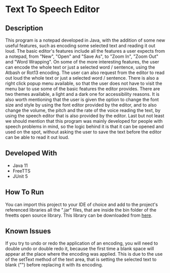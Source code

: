 # Text To Speech Editor

## Description
This program is a notepad developed in Java, with the addition of some new useful features, such as encoding some selected text and reading it out loud.
The basic editor's features include all the features a user expects from a notepad, from "New", "Open" and "Save As", to "Zoom In", "Zoom Out" and "Word Wrapping".
On some of the more interesting features, the user can encode the whole text or just a selected word / sentence, using the Atbash or Rot13 encoding.
The user can also request from the editor to read out loud the whole text or just a selected word / sentence.
There is also a right click popup menu available, so that the user does not have to visit the menu bar to use some of the basic features the editor provides.
There are two themes available, a light and a dark one for accessibility reasons.
It is also worth mentioning that the user is given the option to change the font size and style by using the font editor provided by the editor, and to also change the volume, the pitch and the rate of the voice reading the text, by using the speech editor that is also provided by the editor.
Last but not least we should mention that this program was mainly developed for people with speech problems in mind, so the logic behind it is that it can be opened and used on the spot, without asking the user to save the text before the editor can be able to read it out loud.

## Developed With
- Java 11
- FreeTTS
- JUnit 5

## How To Run
You can import this project to your IDE of choice and add to the project's referenced libraries all the ".jar" files, that are inside the bin folder of the freetts open source library. This library can be downloaded from [here](https://freetts.sourceforge.io/).

## Known Issues
If you try to undo or redo the application of an encoding, you will need to double undo or double redo it, because the first time a blank space will appear at the place where the encoding was applied. This is due to the use of the setText method of the text area, that is setting the selected text to blank ("") before replacing it with its encoding.
